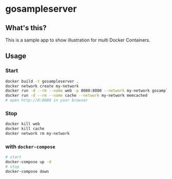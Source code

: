 # gosampleserver

## What's this?

This is a sample app to show illustration for multi Docker Containers.

## Usage

### Start

```sh
docker build -t gosampleserver .
docker network create my-network
docker run -d --rm --name web -p 8080:8080 --network my-network gosampleserver
docker run -d --rm --name cache --network my-network memcached
# open http://0:8080 in your browser
```

### Stop

```sh
docker kill web
docker kill cache
docker network rm my-network
```

### with `docker-compose`

```sh
# start
docker-compose up -d
# stop
docker-compose down
```
